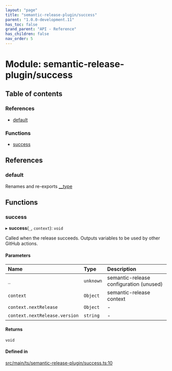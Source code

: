 ```yaml
---
layout: "page"
title: "semantic-release-plugin/success"
parent: "1.0.0-development.11"
has_toc: false
grand_parent: "API - Reference"
has_children: false
nav_order: 5
---
```


# Module: semantic-release-plugin/success

## Table of contents

### References

- [default](../wiki/semantic-release-plugin.success#default)

### Functions

- [success](../wiki/semantic-release-plugin.success#success)

## References

### default

Renames and re-exports [__type](../wiki/semantic-release-plugin#__type)

## Functions

### success

▸ **success**(`_`, `context`): `void`

Called when the release succeeds.
Outputs variables to be used by other GitHub actions.

#### Parameters

| Name | Type | Description |
| :------ | :------ | :------ |
| `_` | `unknown` | semantic-release configuration (unused) |
| `context` | `Object` | semantic-release context |
| `context.nextRelease` | `Object` | - |
| `context.nextRelease.version` | `string` | - |

#### Returns

`void`

#### Defined in

[src/main/ts/semantic-release-plugin/success.ts:10](https://github.com/ikari-engine/plugouts/blob/d4b387f/src/main/ts/semantic-release-plugin/success.ts#L10)
